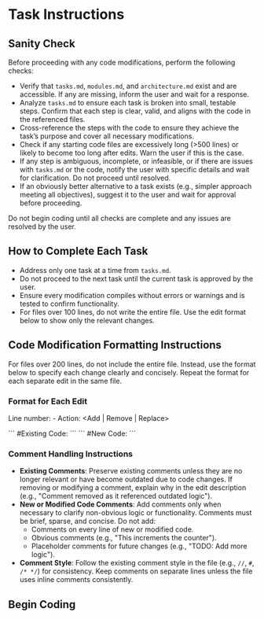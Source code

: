# Task Instructions

## Sanity Check
Before proceeding with any code modifications, perform the following checks:
- Verify that `tasks.md`, `modules.md`, and `architecture.md` exist and are accessible. If any are missing, inform the user and wait for a response.
- Analyze `tasks.md` to ensure each task is broken into small, testable steps. Confirm that each step is clear, valid, and aligns with the code in the referenced files.
- Cross-reference the steps with the code to ensure they achieve the task’s purpose and cover all necessary modifications.
- Check if any starting code files are excessively long (>500 lines) or likely to become too long after edits. Warn the user if this is the case.
- If any step is ambiguous, incomplete, or infeasible, or if there are issues with `tasks.md` or the code, notify the user with specific details and wait for clarification. Do not proceed until resolved.
- If an obviously better alternative to a task exists (e.g., simpler approach meeting all objectives), suggest it to the user and wait for approval before proceeding.

Do not begin coding until all checks are complete and any issues are resolved by the user.

## How to Complete Each Task
- Address only one task at a time from `tasks.md`.
- Do not proceed to the next task until the current task is approved by the user.
- Ensure every modification compiles without errors or warnings and is tested to confirm functionality.
- For files over 100 lines, do not write the entire file. Use the edit format below to show only the relevant changes.

## Code Modification Formatting Instructions
For files over 200 lines, do not include the entire file. Instead, use the format below to specify each change clearly and concisely. Repeat the format for each separate edit in the same file.

### Format for Each Edit

Line number: <Start line> - <End line>
Action: <Add | Remove | Replace>

<Current code being removed or replaced. For Add: show the line of code immediately preceding the insertion point.>
```
#Existing Code:
<If Action is Add or Replace>
```
```
#New Code:
<New code to be added or used as replacement>
```

### Comment Handling Instructions
- **Existing Comments**: Preserve existing comments unless they are no longer relevant or have become outdated due to code changes. If removing or modifying a comment, explain why in the edit description (e.g., "Comment removed as it referenced outdated logic").
- **New or Modified Code Comments**: Add comments only when necessary to clarify non-obvious logic or functionality. Comments must be brief, sparse, and concise. Do not add:
  - Comments on every line of new or modified code.
  - Obvious comments (e.g., "This increments the counter").
  - Placeholder comments for future changes (e.g., "TODO: Add more logic").
- **Comment Style**: Follow the existing comment style in the file (e.g., `//`, `#`, `/* */`) for consistency. Keep comments on separate lines unless the file uses inline comments consistently.


## Begin Coding

